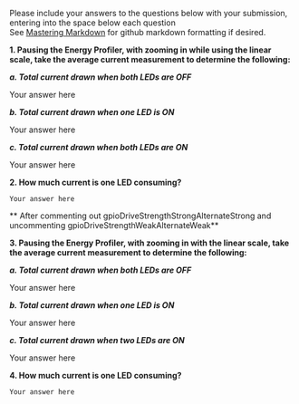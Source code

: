 Please include your answers to the questions below with your submission, entering into the space below each question  
See [Mastering Markdown](https://guides.github.com/features/mastering-markdown/) for github markdown formatting if desired.  


**1.	Pausing the Energy Profiler, with zooming in while using the linear scale, take the average current measurement to determine the following:**  

***a.	Total current drawn when both LEDs are OFF***  
	
Your answer here  

***b.	Total current drawn when one LED is ON***  

Your answer here  


***c.	Total current drawn when both LEDs are ON***   

Your answer here  
	
	
**2.	How much current is one LED consuming?**  

	Your answer here   
	
	
** After commenting out gpioDriveStrengthStrongAlternateStrong and uncommenting gpioDriveStrengthWeakAlternateWeak**  
	
**3.	Pausing the Energy Profiler, with zooming in with the linear scale, take the average current measurement to determine the following:**  

***a.	Total current drawn when both LEDs are OFF***  

Your answer here  


***b.	Total current drawn when one LED is ON***  

Your answer here  


***c.	Total current drawn when two LEDs are ON***  

Your answer here  
	

**4.	 How much current is one LED consuming?**  

	Your answer here  

